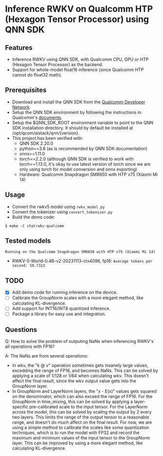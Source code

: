 # Inference RWKV on Qualcomm HTP (Hexagon Tensor Processor) using QNN SDK
## Features
- Inference RWKV using QNN SDK, with Qualcomm CPU, GPU or HTP (Hexagon Tensor Processor) as the backend.
- Support for whole-model float16 inference (since Qualcomm HTP cannot do float32 math).

## Prerequisites
- Download and install the QNN SDK from the [Qualcomm Developer Network](https://developer.qualcomm.com/software/qualcomm-ai-engine-direct-sdk).
- Setup the QNN SDK environment by following the instructions in Qualcomm's [documents](https://docs.qualcomm.com/bundle/publicresource/topics/80-63442-50/introduction.html).
- Setup the $QNN_SDK_ROOT environment variable to point to the QNN SDK installation directory. It should by default be installed at /opt/qcom/aistack/qnn/{version}.
- This project has been verified with:
    - QNN SDK 2.20.0
    - python==3.8 (as is recommended by QNN SDK documentation)
    - onnx==1.11.0
    - torch==2.2.0 (although QNN SDK is verified to work with torch==1.13.0, it's okay to use latest version of torch since we are only using torch for model conversion and onnx exporting)
    - Hardware: Qualcomm Snapdragon SM8650 with HTP v75 (Xiaomi Mi 14)

## Usage
- Convert the rwkv5 model using `rwkv_model.py`
- Convert the tokenizer using `convert_tokenizer.py`
- Build the demo code:
```
$ make -C chatrwkv-qualcomm
```

## Tested models
```Running on the Qualcomm Snapdragon SM8650 with HTP v75 (Xiaomi Mi 14)```
- RWKV-5-World-0.4B-v2-20231113-ctx4096, fp16: ```Average tokens per second: 50.7313```

## TODO
- [x] Add demo code for running inference on the device.
- [ ] Calibrate the GroupNorm scales with a more elegant method, like calculating KL-divergence.
- [ ] Add support for INT16/INT8 quantized inference.
- [ ] Package a library for easy use and integration.

## Questions
Q: How to solve the problem of outputing NaNs when inferencing RWKV's all operations with FP16?

A: The NaNs are from several operations:
- In wkv, the "k @ v" operation sometimes gets insanely large values, excedding the range of FP16, and becomes NaNs. This can be solved by applying a scale of 1/128 or 1/64 when calculating wkv. This doesn't affect the final result, since the wkv output value gets into the GroupNorm layer.
- In GroupNorm and LayerNorm layers, the "x - E(x)" values gets squared on the denominator, which can also exceed the range of FP16. For the GroupNorm in time_mixing, this can be solved by applying a layer-specific pre-calibrated scale to the input tensor. For the LayerNorm across the model, this can be solved by scaling the output by 2 every two layers. This limits the range of the output tensor to a reasonable range, and doesn't do much affect on the final result. For now, we are using a simple method to calibrate the scales like some quantization techniques, which is to run the model with FP32 and record the maximum and minimum values of the input tensor to the GroupNorm layer. This can be improved by using a more elegant method, like calculating KL-divergence.